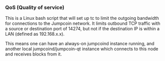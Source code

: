 ### QoS (Quality of service) ###

This is a Linux bash script that will set up tc to limit the outgoing bandwidth for connections to the Jumpcoin network. It limits outbound TCP traffic with a source or destination port of 14274, but not if the destination IP is within a LAN (defined as 192.168.x.x).

This means one can have an always-on jumpcoind instance running, and another local jumpcoind/jumpcoin-qt instance which connects to this node and receives blocks from it.
